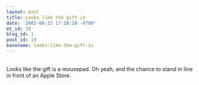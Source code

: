 ```yaml
---
layout: post
title: Looks like the gift is
date: '2002-08-23 17:18:28 -0700'
mt_id: 19
blog_id: 1
post_id: 19
basename: looks-like-the-gift-is
---
```

<br />Looks like the gift is a mousepad. Oh yeah, and the chance to stand in line in front of an Apple Store.<br /><br /><br />
